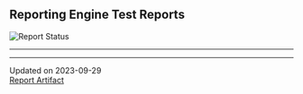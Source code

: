 ## Reporting Engine Test Reports

![Report Status](https://img.shields.io/badge/Report_Status-Failure-red)

---



---

Updated on 2023-09-29 <br>
[Report Artifact](https://github.com/Open-Systems-Pharmacology/RE-Test-Reports/actions)